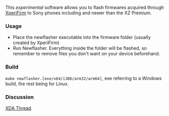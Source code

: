 This *experimental* software allows you to flash firmwares acquired through [XperiFirm](https://forum.xda-developers.com/crossdevice-dev/sony/pc-xperifirm-xperia-firmware-downloader-t2834142) to Sony phones including and newer than the XZ  Premium. 


### Usage
- Place the newflasher executable into the firmware folder (usually created by XperiFirm)
- Run Newflasher. Everything inside the folder will be flashed, so remember to remove files you don't want on your device beforehand. 

### Build
`make newflasher.[exe/x64/i386/arm32/arm64]`, exe referring to a Windows build, the rest being for Linux. 

### Discussion
[XDA Thread](https://forum.xda-developers.com/crossdevice-dev/sony/progress-newflasher-xperia-command-line-t3619426). 
